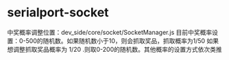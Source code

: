 # serialport-socket
中奖概率调整位置：dev_side/core/socket/SocketManager.js
目前中奖概率设置：0-500的随机数。如果随机数小于10，则会抓取奖品，抓取概率为1/50
如果想调整抓取奖品概率为 1/20 .则取0-200的随机数。其他概率的设置方式依次类推